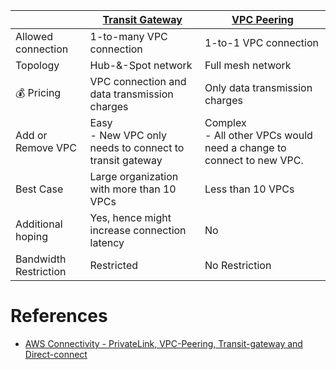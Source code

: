 
|                       | [Transit Gateway](../TransitGateway.md)                        | [VPC Peering](VPCPeering.md)                                            |
|-----------------------|-------------------------------------------------------------|-------------------------------------------------------------------------|
| Allowed connection    | 1-to-many VPC connection                                    | 1-to-1 VPC connection                                                   |
| Topology              | Hub-&-Spot network                                          | Full mesh network                                                       |
| :moneybag: Pricing    | VPC connection and data transmission charges                | Only data transmission charges                                          |
| Add or Remove VPC     | Easy<br/>- New VPC only needs to connect to transit gateway | Complex<br/>- All other VPCs would need a change to connect to new VPC. |
| Best Case             | Large organization with more than 10 VPCs                   | Less than 10 VPCs                                                       |
| Additional hoping     | Yes, hence might increase connection latency                | No                                                                      |
| Bandwidth Restriction | Restricted                                                  | No Restriction                                                          |

# References
- [AWS Connectivity - PrivateLink, VPC-Peering, Transit-gateway and Direct-connect](http://chinomsoikwuagwu.com/2020/04/02/AWS-Connectivity_PrivateLink_VPC-Peering_Transit-gateway_and_Direct-connect/)